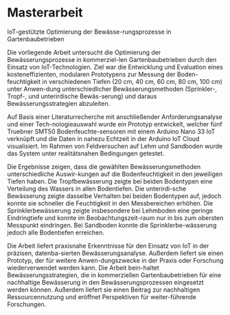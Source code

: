 # Masterarbeit
IoT-gestützte Optimierung der Bewässe-rungsprozesse in Gartenbaubetrieben

Die vorliegende Arbeit untersucht die Optimierung der Bewässerungsprozesse in kommerziel-len Gartenbaubetrieben durch den Einsatz von IoT-Technologien. Ziel war die Entwicklung und Evaluation eines kosteneffizienten, modularen Prototypens zur Messung der Boden-feuchtigkeit in verschiedenen Tiefen (20 cm, 40 cm, 60 cm, 80 cm, 100 cm) unter Anwen-dung unterschiedlicher Bewässerungsmethoden (Sprinkler-, Tropf-, und unterirdische Bewäs-serung) und daraus Bewässerungsstrategien abzuleiten.

Auf Basis einer Literaturrecherche mit anschließender Anforderungsanalyse und einer Tech-nologieauswahl wurde ein Prototyp entwickelt, welcher fünf Truebner SMT50 Bodenfeuchte-sensoren mit einem Arduino Nano 33 IoT verknüpft und die Daten in nahezu Echtzeit in der Arduino IoT Cloud visualisiert. Im Rahmen von Feldversuchen auf Lehm und Sandboden wurde das System unter realitätsnahen Bedingungen getestet.

Die Ergebnisse zeigen, dass die gewählten Bewässerungsmethoden unterschiedliche Auswir-kungen auf die Bodenfeuchtigkeit in den jeweiligen Tiefen haben. Die Tropfbewässerung zeigte bei beiden Bodentypen eine Verteilung des Wassers in allen Bodentiefen. Die unterirdi-sche Bewässerung zeigte dasselbe Verhalten bei beiden Bodentypen auf, jedoch konnte sie schneller die Feuchtigkeit in den Messbereichen erhöhen. Die Sprinklerbewässerung zeigte insbesondere bei Lehmboden eine geringe Eindringtiefe und konnte im Beobachtungszeit-raum nur in bis zum obersten Messpunkt eindringen. Bei Sandboden konnte die Sprinklerbe-wässerung jedoch alle Bodentiefen erreichen.

Die Arbeit liefert praxisnahe Erkenntnisse für den Einsatz von IoT in der präzisen, datenba-sierten Bewässerungsanalyse. Außerdem liefert sie einen Prototyp, der für weitere Anwen-dungszwecke in der Praxis oder Forschung wiederverwendet werden kann. Die Arbeit bein-haltet Bewässerungsstrategien, die in kommerziellen Gartenbaubetrieben für eine nachhaltige Bewässerung in den Bewässerungsprozessen eingesetzt werden können. Außerdem liefert sie einen Beitrag zur nachhaltigen Ressourcennutzung und eröffnet Perspektiven für weiter-führende Forschungen.


